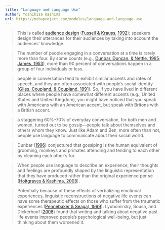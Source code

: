 ```yaml
---
title: "Language and Language Use"
author: Yoshihisa Kashima
url: https://nobaproject.com/modules/language-and-language-use
---
```


> This is called [audience design](https://nobaproject.com/modules/language-and-language-use#vocabulary-audience-design) ([Fussell & Krauss, 1992](https://nobaproject.com/modules/language-and-language-use#reference-9)); speakers design their utterances for their audiences by taking into account the audiences’ knowledge.


> The number of people engaging in a conversation at a time is rarely more than four. By some counts (e.g., [Dunbar, Duncan, & Nettle, 1995](https://nobaproject.com/modules/language-and-language-use#reference-7); [James, 1953](https://nobaproject.com/modules/language-and-language-use#reference-14)), more than 90 percent of conversations happen in a group of four individuals or less.


> people in conversation tend to exhibit similar accents and rates of speech, and they are often associated with people’s social identity ([Giles, Coupland, & Coupland, 1991](https://nobaproject.com/modules/language-and-language-use#reference-10)). So, if you have lived in different places where people have somewhat different accents (e.g., United States and United Kingdom), you might have noticed that you speak with Americans with an American accent, but speak with Britons with a British accent.


> a staggering 60%–70% of everyday conversation, for both men and women, turned out to be gossip—people talk about themselves and others whom they know. Just like Adam and Ben, more often than not, people use language to communicate about their social world.


> Dunbar ([1996](https://nobaproject.com/modules/language-and-language-use#reference-5)) conjectured that gossiping is the human equivalent of grooming, monkeys and primates attending and tending to each other by cleaning each other’s fur.


> When people use language to describe an experience, their thoughts and feelings are profoundly shaped by the linguistic representation that they have produced rather than the original experience per se ([Holtgraves & Kashima, 2008](https://nobaproject.com/modules/language-and-language-use#reference-13)).


> Potentially because of these effects of verbalizing emotional experiences, linguistic reconstructions of negative life events can have some therapeutic effects on those who suffer from the traumatic experiences ([Pennebaker & Seagal, 1999](https://nobaproject.com/modules/language-and-language-use#reference-21)). Lyubomirsky, Sousa, and Dickerhoof ([2006](https://nobaproject.com/modules/language-and-language-use#reference-19)) found that writing and talking about negative past life events improved people’s psychological well-being, but just thinking about them worsened it.



